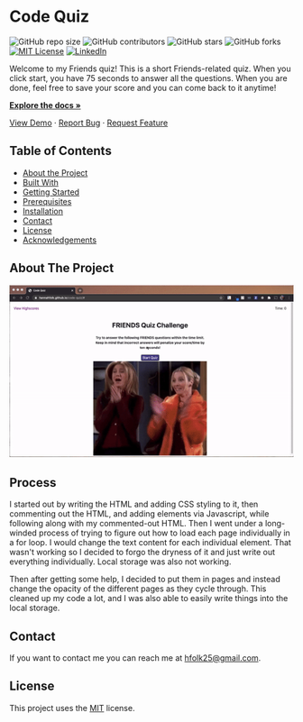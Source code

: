 # Code Quiz
<!--- These are examples. See https://shields.io for others or to customize this set of shields. You might want to include dependencies, project status and licence info here --->
![GitHub repo size](https://img.shields.io/github/repo-size/hannahfolk/code-quiz)
![GitHub contributors](https://img.shields.io/github/contributors/hannahfolk/code-quiz)
![GitHub stars](https://img.shields.io/github/stars/hannahfolk/code-quiz?style=social)
![GitHub forks](https://img.shields.io/github/forks/hannahfolk/code-quiz?style=social)
[![MIT License][license-shield]][license-url]
[![LinkedIn][linkedin-shield]][linkedin-url]
    
Welcome to my Friends quiz! This is a short Friends-related quiz. When you click start, you have 75 seconds to answer all the questions. When you are done, feel free to save your score and you can come back to it anytime!
    
<a href="https://github.com/hannahfolk/code-quiz"><strong>Explore the docs »</strong></a>
    
<a href="https://hannahfolk/github.io/code-quiz">View Demo</a>
·
<a href="https://github.com/hannahfolk/code-quiz/issues">Report Bug</a>
·
<a href="https://github.com/hannahfolk/code-quiz/issues">Request Feature</a>
    
<!-- TABLE OF CONTENTS -->
## Table of Contents
    
* [About the Project](#about-the-project)
* [Built With](#built-with)
* [Getting Started](#getting-started)
* [Prerequisites](#prerequisites)
* [Installation](#installation)
* [Contact](#contact)
* [License](#license)
* [Acknowledgements](#acknowledgements)
    
<!-- ABOUT THE PROJECT -->
## About The Project
    
[![Product Name Screen Shot][product-screenshot]]()
    

## Process
    
I started out by writing the HTML and adding CSS styling to it, then commenting out the HTML, and adding elements via Javascript, while following along with my commented-out HTML. Then I went under a long-winded process of trying to figure out how to load each page individually in a for loop. I would change the text content for each individual element. That wasn't working so I decided to forgo the dryness of it and just write out everything individually. Local storage was also not working.

Then after getting some help, I decided to put them in pages and instead change the opacity of the different pages as they cycle through. This cleaned up my code a lot, and I was also able to easily write things into the local storage.
    
    
## Contact
    
If you want to contact me you can reach me at [hfolk25@gmail.com](hfolk25@gmail.com).
    
    
## License
<!--- If you're not sure which open license to use see https://choosealicense.com/--->
        
This project uses the [MIT][license-url] license.

    
<!-- MARKDOWN LINKS & IMAGES -->
<!-- https://www.markdownguide.org/basic-syntax/#reference-style-links -->
[repo-size-shield]: https://img.shields.io/github/repo-size/hannahfolk/code-quiz
[contributors-shield]: https://img.shields.io/github/contributors/hannahfolk/code-quiz
[contributors-url]: https://github.com/hannahfolk/code-quiz/graphs/contributors
[forks-shield]: https://img.shields.io/github/forks/hannahfolk/code-quiz
[forks-url]: https://github.com/hannahfolk/code-quiz/network/members
[stars-shield]: https://img.shields.io/github/stars/hannahfolk/code-quiz?style=social
[stars-url]: https://github.com/hannahfolk/code-quiz/stargazers
[issues-shield]: https://img.shields.io/github/issues/hannahfolk/code-quiz
[issues-url]: https://github.com/hannahfolk/code-quiz/issues
[license-shield]: https://img.shields.io/github/license/hannahfolk/code-quiz?style=flat-square
[license-url]: https://github.com/hannahfolk/code-quiz/blob/master/LICENSE.txt
[linkedin-shield]: https://img.shields.io/badge/-LinkedIn-black.svg?&logo=linkedin&colorB=555
[linkedin-url]: https://linkedin.com/in/hannahfolk
[product-screenshot]: images/code-quiz.gif
